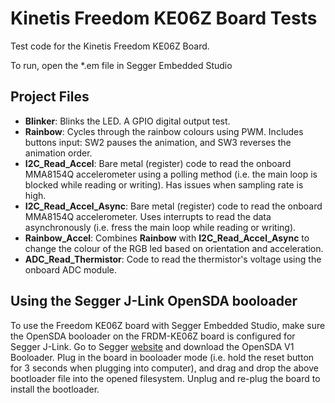 # Kinetis Freedom KE06Z Board Tests

Test code for the Kinetis Freedom KE06Z Board.

To run, open the *.em file in Segger Embedded Studio

## Project Files

- **Blinker**: Blinks the LED. A GPIO digital output test.
- **Rainbow**: Cycles through the rainbow colours using PWM. Includes buttons input: SW2 pauses the animation, and SW3 reverses the animation order.
- **I2C_Read_Accel**: Bare metal (register) code to read the onboard MMA8154Q accelerometer using a polling method (i.e. the main loop is blocked while reading or writing). Has issues when sampling rate is high.
- **I2C_Read_Accel_Async**: Bare metal (register) code to read the onboard MMA8154Q accelerometer. Uses interrupts to read the data asynchronously (i.e. fress the main loop while reading or writing).
- **Rainbow_Accel**: Combines **Rainbow** with **I2C_Read_Accel_Async** to change the colour of the RGB led based on orientation and acceleration.
- **ADC_Read_Thermistor**: Code to read the thermistor's voltage using the onboard ADC module.

## Using the Segger J-Link OpenSDA booloader

To use the Freedom KE06Z board with Segger Embedded Studio, make sure the OpenSDA booloader on the FRDM-KE06Z board is configured for Segger J-Link. Go to Segger [website](https://www.segger.com/downloads/jlink/#JLinkOpenSDAGenericFirmwares) and download the OpenSDA V1 Booloader. Plug in the board in booloader mode (i.e. hold the reset button for 3 seconds when plugging into computer), and drag and drop the above bootloader file into the opened filesystem. Unplug and re-plug the board to install the bootloader.
